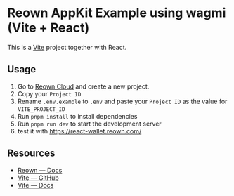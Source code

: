 # Reown AppKit Example using wagmi (Vite + React)

This is a [Vite](https://vitejs.dev) project together with React.

## Usage

1. Go to [Reown Cloud](https://cloud.reown.com) and create a new project.
2. Copy your `Project ID`
3. Rename `.env.example` to `.env` and paste your `Project ID` as the value for `VITE_PROJECT_ID`
4. Run `pnpm install` to install dependencies
5. Run `pnpm run dev` to start the development server
6. test it with https://react-wallet.reown.com/

## Resources

- [Reown — Docs](https://docs.reown.com)
- [Vite — GitHub](https://github.com/vitejs/vite)
- [Vite — Docs](https://vitejs.dev/guide/)
